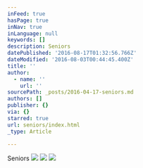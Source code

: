 ```yaml
---
inFeed: true
hasPage: true
inNav: true
inLanguage: null
keywords: []
description: Seniors
datePublished: '2016-08-17T01:32:56.766Z'
dateModified: '2016-08-03T00:44:45.400Z'
title: ''
author:
  - name: ''
    url: ''
sourcePath: _posts/2016-04-17-seniors.md
authors: []
publisher: {}
via: {}
starred: true
url: seniors/index.html
_type: Article

---
```

Seniors
![](https://the-grid-user-content.s3-us-west-2.amazonaws.com/7419f4f4-1870-443d-b871-9904a29308f7.jpg)
![](https://the-grid-user-content.s3-us-west-2.amazonaws.com/3c61cb13-5b07-49b8-9b59-b53bcf3041d8.jpg)
![](https://the-grid-user-content.s3-us-west-2.amazonaws.com/c0e2016b-1037-4280-a75e-c3ccc818ed16.jpg)